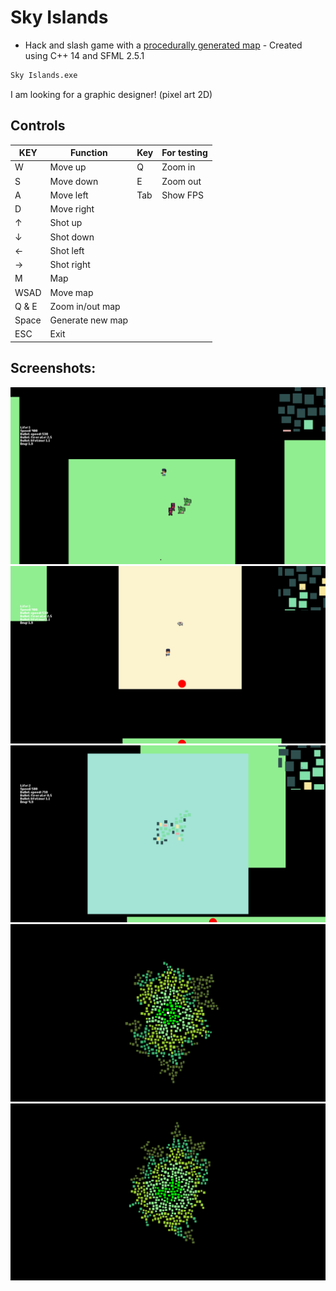 # Sky Islands

- Hack and slash game with a [procedurally generated map][generator] - Created using C++ 14 and SFML 2.5.1
```sh
Sky Islands.exe
```
I am looking for a graphic designer! (pixel art 2D)

## Controls
| KEY | Function | Key | For testing |
| ------ | ------ | ------ | ------ |
| W | Move up | Q | Zoom in |
| S | Move down | E | Zoom out |
| A | Move left | Tab | Show FPS |
| D | Move right |
| ↑ | Shot up |
| ↓ | Shot down |
| ← | Shot left |
| → | Shot right |
| M | Map |
| WSAD | Move map |
| Q & E | Zoom in/out map |
| Space | Generate new map |
| ESC | Exit |

## Screenshots:

![Photo](https://github.com/Clwmm/SkyIslandsGame/blob/main/Sky%20Islands%20Beta%201.2/res/graphics/1.png)
![Photo](https://github.com/Clwmm/SkyIslandsGame/blob/main/Sky%20Islands%20Beta%201.2/res/graphics/2.png)
![Photo](https://github.com/Clwmm/SkyIslandsGame/blob/main/Sky%20Islands%20Beta%201.2/res/graphics/3.png)
![Photo](https://github.com/Clwmm/SkyIslandsGame/blob/main/Sky%20Islands%20Beta%201.2/res/graphics/4.png)
![Photo](https://github.com/Clwmm/SkyIslandsGame/blob/main/Sky%20Islands%20Beta%201.2/res/graphics/5.png)

[generator]: https://github.com/Clwmm/ProceduralMapGenerator

